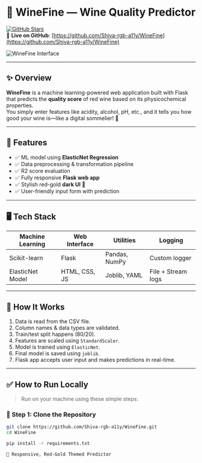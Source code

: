 # 🍷 WineFine — Wine Quality Predictor

[![GitHub Stars](https://img.shields.io/github/stars/Shiva-rgb-a11y/WineFine?style=social)](https://github.com/Shiva-rgb-a11y/WineFine)  
🔗 **Live on GitHub**: [https://github.com/Shiva-rgb-a11y/WineFine](https://github.com/Shiva-rgb-a11y/WineFine)


![WineFine Interface](https://raw.githubusercontent.com/Shiva-rgb-a11y/WineFine/main/static/red-wine.avif)




---

## ✨ Overview
**WineFine** is a machine learning-powered web application built with Flask that predicts the **quality score** of red wine based on its physicochemical properties.  
You simply enter features like acidity, alcohol, pH, etc., and it tells you how good your wine is—like a digital sommelier! 🍷

---

## 🚀 Features
- ✅ ML model using **ElasticNet Regression**
- ✅ Data preprocessing & transformation pipeline
- ✅ R2 score evaluation
- ✅ Fully responsive **Flask web app**
- ✅ Stylish red-gold **dark UI** 🍷
- ✅ User-friendly input form with prediction

---

## 🖥️ Tech Stack

| Machine Learning | Web Interface | Utilities | Logging |
|------------------|----------------|-----------|---------|
| Scikit-learn     | Flask           | Pandas, NumPy | Custom logger |
| ElasticNet Model | HTML, CSS, JS   | Joblib, YAML  | File + Stream logs |

---

## 🧪 How It Works

1. Data is read from the CSV file.
2. Column names & data types are validated.
3. Train/test split happens (80/20).
4. Features are scaled using `StandardScaler`.
5. Model is trained using `ElasticNet`.
6. Final model is saved using `joblib`.
7. Flask app accepts user input and makes predictions in real-time.

---

## ✅ How to Run Locally

> Run on your machine using these simple steps:

### 🔁 Step 1: Clone the Repository

```bash
git clone https://github.com/Shiva-rgb-a11y/WineFine.git
cd WineFine

pip install -r requirements.txt

🍷 Responsive, Red-Gold Themed Predictor

